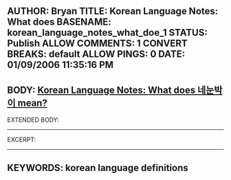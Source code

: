 AUTHOR: Bryan
TITLE: Korean Language Notes: What does
BASENAME: korean_language_notes_what_doe_1
STATUS: Publish
ALLOW COMMENTS: 1
CONVERT BREAKS: __default__
ALLOW PINGS: 0
DATE: 01/09/2006 11:35:16 PM
-----
BODY:
<a title="Korean Language Notes: What does %uB124%uB208%uBC15%uC774 mean?" href="http://koreanlanguagenotes.blogspot.com/2006/01/what-does-mean_06.html">Korean Language Notes: What does 네눈박이 mean?</a>
-----
EXTENDED BODY:

-----
EXCERPT:

-----
KEYWORDS:
korean language definitions
-----


